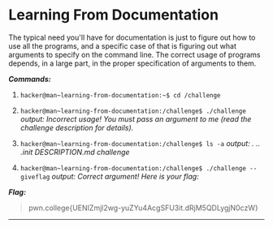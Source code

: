 # Learning From Documentation

The typical need you'll have for documentation is just to figure out how to use all the programs, and a specific case of that is figuring out what arguments to specify on the command line.
The correct usage of programs depends, in a large part, in the proper specification of arguments to them.

***Commands:***

1) `hacker@man~learning-from-documentation:~$ cd /challenge`

2) `hacker@man~learning-from-documentation:/challenge$ ./challenge`
*output: Incorrect usage! You must pass an argument to me (read the challenge
description for details).*

3) `hacker@man~learning-from-documentation:/challenge$ ls -a`
*output: .  ..  .init  DESCRIPTION.md  challenge*

4) `hacker@man~learning-from-documentation:/challenge$ ./challenge --giveflag`
*output: Correct argument! Here is your flag:*

***Flag:***
>pwn.college{UENIZmjl2wg-yuZYu4AcgSFU3it.dRjM5QDLygjN0czW}
---

#
